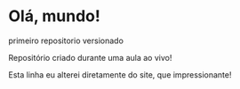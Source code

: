 # Olá, mundo!
 primeiro repositorio versionado

 Repositório criado durante uma aula ao vivo!

 Esta linha eu alterei diretamente do site, que impressionante!
